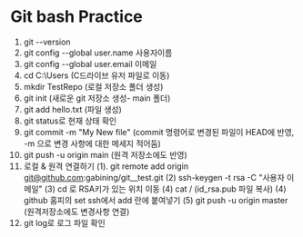 # Git bash Practice 

1. git --version
2. git config --global user.name 사용자이름 
3. git config --global user.email 이메일 
4. cd C:\Users (C드라이브 유저 파일로 이동)
5. mkdir TestRepo (로컬 저장소 폴더 생성)
6. git init (새로운 git 저장소 생성- main 폴더)
7. git add hello.txt (파일 생성)
8. git status로 현재 상태 확인 
9. git commit -m "My New file" (commit 명령어로 변경된 파일이 HEAD에 반영, -m 으로 변경 사항에 대한 메세지 적어둠)
10. git push -u origin main  (원격 저장소에도 반영)
11. 로컬 & 원격 연결하기 
    (1). git remote add origin git@github.com:gabining/git__test.git 
    (2) ssh-keygen -t rsa -C "사용자 이메일"
    (3) cd 로 RSA키가 있는 위치 이동 
    (4) cat / (id_rsa.pub 파일 복사)
    (4) github 홈피의 set ssh에서 add 란에 붙여넣기 
    (5) git push -u origin master (원격저장소에도 변경사항 연결) 
12. git log로 로그 파일 확인 

